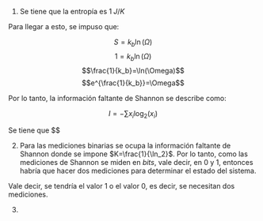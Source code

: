 

1. Se tiene que la entropía es $1\;J/K$ 

Para llegar a esto, se impuso que: 

$$S=k_b\ln(\Omega)$$
$$1=k_b\ln(\Omega)$$
$$\frac{1}{k_b}=\ln(\Omega)$$
$$e^{\frac{1}{k_b}}=\Omega$$


Por lo tanto, la información faltante de Shannon se describe como: 

$$I=-\sum x_i\log_2(x_i)$$

Se tiene que $$





2. Para las mediciones binarias se ocupa la información faltante de Shannon donde se impone $K=\frac{1}{\ln_2}$. Por lo tanto, como las mediciones de Shannon se miden en *bits*, vale decir, en $0$ y $1$, entonces habría que hacer dos mediciones para determinar el estado del sistema. 

Vale decir, se tendría el valor $1$ o el valor $0$, es decir, se necesitan dos mediciones. 

3. 